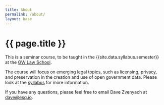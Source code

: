 ```yaml
---
title: About
permalink: /about/
layout: base
---
```


# {{ page.title }}

This is a seminar course, to be taught in the {{site.data.syllabus.semester}} at the [GW Law School](http://www.law.gwu.edu).

The course will focus on emerging legal topics, such as licensing, privacy, and preservation in the creation and use of open government data. Please look at the [syllabus](/syllabus) for more information.

If you have any questions, please feel free to email Dave Zvenyach at [dave@esq.io](mailto:dave@esq.io).
